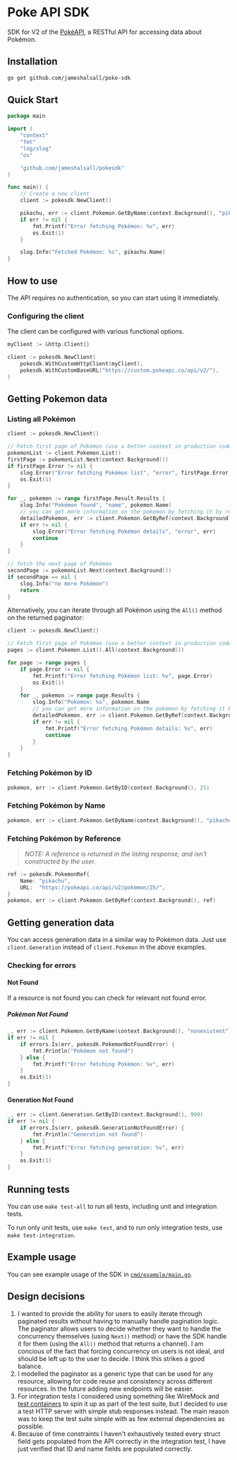 # Poke API SDK

SDK for V2 of the [PokéAPI](https://pokeapi.co), a RESTful API for accessing data about Pokémon.

## Installation

```bash
go get github.com/jameshalsall/poke-sdk
```

## Quick Start

```go
package main

import (
	"context"
	"fmt"
	"log/slog"
	"os"

	"github.com/jameshalsall/pokesdk"
)

func main() {
	// Create a new client
	client := pokesdk.NewClient()

	pikachu, err := client.Pokemon.GetByName(context.Background(), "pikachu")
	if err != nil {
		fmt.Printf("Error fetching Pokémon: %v", err)
		os.Exit(1)
	}

	slog.Info("Fetched Pokémon: %s", pikachu.Name)
}
```

## How to use

The API requires no authentication, so you can start using it immediately.

### Configuring the client
The client can be configured with various functional options.

```go
myClient := &http.Client{}

client := pokesdk.NewClient(
	pokesdk.WithCustomHttpClient(myClient),
	pokesdk.WithCustomBaseURL("https://custom.pokeapi.co/api/v2/"),
)
```

## Getting Pokemon data
### Listing all Pokémon

```go
client := pokesdk.NewClient()

// Fetch first page of Pokémon (use a better context in production code)
pokemonList := client.Pokemon.List()
firstPage := pokemonList.Next(context.Background())
if firstPage.Error != nil {
    slog.Error("Error fetching Pokémon list", "error", firstPage.Error)
	os.Exit(1)
}

for _, pokemon := range firstPage.Result.Results {
    slog.Info("Pokémon found", "name", pokemon.Name)
	// you can get more information on the pokemon by fetching it by ref
	detailedPokemon, err := client.Pokemon.GetByRef(context.Background(), pokemon)
	if err != nil {
        slog.Error("Error fetching Pokémon details", "error", err)
		continue
	}
}

// fetch the next page of Pokémon
secondPage := pokemonList.Next(context.Background())
if secondPage == nil {
    slog.Info("no more Pokémon")
	return
}
```

Alternatively, you can iterate through all Pokémon using the `All()` method on the returned paginator:
```go
client := pokesdk.NewClient()

// Fetch first page of Pokémon (use a better context in production code)
pages := client.Pokemon.List().All(context.Background())

for page := range pages {
	if page.Error != nil {
		fmt.Printf("Error fetching Pokémon list: %v", page.Error)
		os.Exit(1)
	}
	for _, pokemon := range page.Results {
		slog.Info("Pokémon: %s", pokemon.Name
		// you can get more information on the pokemon by fetching it by ref
		detailedPokemon, err := client.Pokemon.GetByRef(context.Background(), pokemon)
		if err != nil {
			fmt.Printf("Error fetching Pokémon details: %v", err)
			continue
		}
	}
}
```

### Fetching Pokémon by ID
```go
pokemon, err := client.Pokemon.GetByID(context.Background(), 25)
```
 
### Fetching Pokémon by Name
```go
pokemon, err := client.Pokemon.GetByName(context.Background(), "pikachu")
```
### Fetching Pokémon by Reference

>_NOTE: A reference is returned in the listing response, and isn't constructed by the user._

```go
ref := pokesdk.PokemonRef{
    Name: "pikachu",
    URL:  "https://pokeapi.co/api/v2/pokemon/25/",
}
pokemon, err := client.Pokemon.GetByRef(context.Background(), ref)
```

## Getting generation data

You can access generation data in a similar way to Pokémon data. Just use `client.Generation` instead of `client.Pokemon` in the above examples.

### Checking for errors
#### Not Found
If a resource is not found you can check for relevant not found error.

##### Pokémon Not Found

```go
_, err := client.Pokemon.GetByName(context.Background(), "nonexistent")
if err != nil {
	if errors.Is(err, pokesdk.PokemonNotFoundError) {
		fmt.Println("Pokémon not found")
	} else {
		fmt.Printf("Error fetching Pokémon: %v", err)
	}
	os.Exit(1)
}
```

#### Generation Not Found
```go
_, err := client.Generation.GetByID(context.Background(), 999)
if err != nil {
	if errors.Is(err, pokesdk.GenerationNotFoundError) {
		fmt.Println("Generation not found")
	} else {
		fmt.Printf("Error fetching generation: %v", err)
	}
	os.Exit(1)
}
```

## Running tests

You can use `make test-all` to run all tests, including unit and integration tests.

To run only unit tests, use `make test`, and to run only integration tests, use `make test-integration`.

## Example usage

You can see example usage of the SDK in [`cmd/example/main.go`](/cmd/example/main.go).

## Design decisions

1. I wanted to provide the ability for users to easily iterate through paginated results without having to manually handle pagination logic. The paginator allows users to decide whether they want to handle the concurrency themselves (using `Next()` method) or have the SDK handle it for them (using the `All()` method that returns a channel). I am concious of the fact that forcing concurrency on users is not ideal, and should be left up to the user to decide. I think this strikes a good balance.
2. I modelled the paginator as a generic type that can be used for any resource, allowing for code reuse and consistency across different resources. In the future adding new endpoints will be easier.
3. For integration tests I considered using something like WireMock and [test containers](https://golang.testcontainers.org) to spin it up as part of the test suite, but I decided to use a test HTTP server with simple stub responses instead. The main reason was to keep the test suite simple with as few external dependencies as possible.
4. Because of time constraints I haven't exhaustively tested every struct field gets populated from the API correctly in the integration test, I have just verified that ID and name fields are populated correctly.
